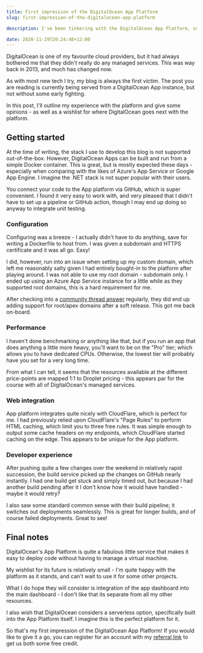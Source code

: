 ```yaml
---
title: First impression of the DigitalOcean App Platform
slug: first-impression-of-the-digitalocean-app-platform

description: I've been tinkering with the DigitalOcean App Platform, so I thought I'd share my experience with it so far

date: 2020-11-29T20:24:48+12:00
---
```


DigitalOcean is one of my favourite cloud providers, but it had always bothered me that they didn't really do any
managed services. This was way back in 2013, and much has changed now.

As with most new tech I try, my blog is always the first victim. The post you are reading is currently being served from
a DigitalOcean App instance, but not without some early fighting.

In this post, I'll outline my experience with the platform and give some opinions - as well as a wishlist for where
DigitalOcean goes next with the platform.

## Getting started

At the time of writing, the stack I use to develop this blog is not supported out-of-the-box. However, DigitalOcean Apps
can be built and run from a simple Docker container. This is great, but is mostly expected these days - especially when
comparing with the likes of Azure's App Service or Google App Engine. I imagine the .NET stack is not super popular with
their users.

You connect your code to the App platform via GitHub, which is super convenient. I found it very easy to work with, and
very pleased that I didn't have to set up a pipeline or GitHub action, though I may end up doing so anyway to integrate
unit testing.

### Configuration

Configuring was a breeze - I actually didn't have to do anything, save for writing a Dockerfile to host from. I was
given a subdomain and HTTPS certificate and it was all go. Easy!

I did, however, run into an issue when setting up my custom domain, which left me reasonably salty given I had entirely
bought-in to the platform after playing around. I was not able to use my root domain - subdomain only. I ended up using
an Azure App Service instance for a little while as they supported root domains, this is a hard requirement for me.

After checking into
a [community thread answer](https://www.digitalocean.com/community/questions/when-will-root-domains-be-available-in-app-platform?answer=64441)
regularly, they did end up adding support for root/apex domains after a soft release. This got me back on-board.

### Performance

I haven't done benchmarking or anything like that, but if you run an app that does anything a little more heavy, you'll
want to be on the "Pro" tier; which allows you to have dedicated CPUs. Otherwise, the lowest tier will probably have you
set for a very long time.

From what I can tell, it seems that the resources available at the different price-points are mapped 1:1 to Droplet
pricing - this appears par for the course with all of DigitalOcean's managed services.

### Web integration

App platform integrates quite nicely with CloudFlare, which is perfect for me. I had previously relied upon
CloudFlare's "Page Rules" to perform HTML caching, which limit you to three free rules. It was simple enough to output
some cache headers on my endpoints, which CloudFlare started caching on the edge. This appears to be unique for the App
platform.

### Developer experience

After pushing quite a few changes over the weekend in relatively rapid succession, the build service picked up the
changes on GitHub nearly instantly. I had one build get stuck and simply timed out, but because I had another build
pending after it I don't know how it would have handled - maybe it would retry?

I also saw some standard common sense with their build pipeline; it switches out deployments seamlessly. This is great
for longer builds, and of course failed deployments. Great to see!

## Final notes

DigitalOcean's App Platform is quite a fabulous little service that makes it easy to deploy code without having to
manage a virtual machine.

My wishlist for its future is relatively small - I'm quite happy with the platform as it stands, and can't wait to use
it for some other projects.

What I do hope they will consider is integration of the app dashboard into the main dashboard - I don't like that its
separate from all my other resources.

I also wish that DigitalOcean considers a serverless option, specifically built into the App Platform itself. I imagine
this is the perfect platform for it.

So that's my first impression of the DigitalOcean App Platform! If you would like to give it a go, you can register for
an account with my [referral link](https://m.do.co/c/f8ffd8a5f356) to get us both some free credit.
